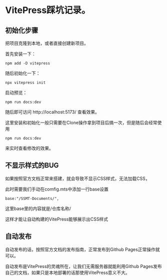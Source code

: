 # VitePress踩坑记录。

## 初始化步骤
把项目克隆到本地，或者直接创建新项目。

首先安装一下：

`npm add -D vitepress`

随后初始化一下：

`npx vitepress init`

启动预览：

`npm run docs:dev`

随后即可访问 http://localhost:5173/ 查看效果。

这里安装和初始化一般只需要在Clone操作拿到项目后搞一次，但是随后会经常使用

`npm run docs:dev`

来实时查看修改的效果。

## 不显示样式的BUG

如果按照官方文档正常来搭建，就会导致不显示CSS样式，无法加载CSS，

此时需要我们手动在comfig.mts中添加一行base设置

`base:"/SSMT-Documents/",`

这里base里的内容就是/仓库名称/

这样才能让自动构建的VitePress能够展示出CSS样式

## 自动发布

自动发布的话，按照官方文档的发布指南，正常发布到Github Pages正常操作就可以。

自动发布是VitePress的灵魂所在，让我们无需服务器就能利用Github Pages发布自己的文档，如果只是本地部署的话那使用VitePress意义不大。

